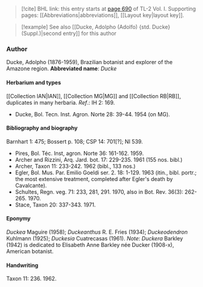 > [!cite] BHL link: this entry starts at [page 690](https://www.biodiversitylibrary.org/page/33120821) of TL-2 Vol. I.
> Supporting pages: [[Abbreviations|abbreviations]], [[Layout key|layout key]].

> [!example] See also [[Ducke, Adolpho (Adolfo) {std. Ducke} (Suppl.)|second entry]] for this author

### Author

Ducke, Adolpho (1876-1959), Brazilian botanist and explorer of the Amazone region. 
**Abbreviated name**: *Ducke*

#### Herbarium and types

[[Collection IAN|IAN]], [[Collection MG|MG]] and [[Collection RB|RB]], duplicates in many herbaria.
*Ref*.: IH 2: 169.
- Ducke, Bol. Tecn. Inst. Agron. Norte 28: 39-44. 1954 (on MG).

#### Bibliography and biography

Barnhart 1: 475; Bossert p. 108; CSP 14: 701\[?\]; NI 539.
- Pires, Bol. Téc. Inst, agron. Norte 36: 161-162. 1959.
- Archer and Rizzini, Arq. Jard. bot. 17: 229-235. 1961 (155 nos. bibl.)
- Archer, Taxon 11: 233-242. 1962 (bibl., 133 nos.)
- Egler, Bol. Mus. Par. Emilio Goeldi ser. 2. 18: 1-129. 1963 (itin., bibl. portr.; the most extensive treatment, completed after Egler's death by Cavalcante).
- Schultes, Regn. veg. 71: 233, 281, 291. 1970, also in Bot. Rev. 36(3): 262-265. 1970.
- Stace, Taxon 20: 337-343. 1971.

#### Eponymy

*Duckea* Maguire (1958); *Duckeanthus* R. E. Fries (1934); *Duckeodendron* Kuhlmann (1925); *Duckesia* Cuatrecasas (1961).
*Note*: *Duckera* Barkley (1942) is dedicated to Elisabeth Anne Barkley née Ducker (1908-x), American botanist.

#### Handwriting

Taxon 11: 236. 1962.

